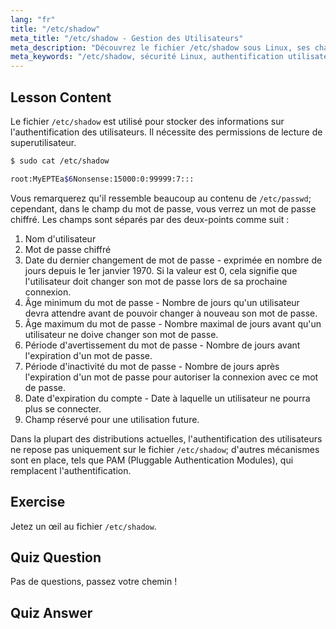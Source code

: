 ```yaml
---
lang: "fr"
title: "/etc/shadow"
meta_title: "/etc/shadow - Gestion des Utilisateurs"
meta_description: "Découvrez le fichier /etc/shadow sous Linux, ses champs et comment il sécurise les mots de passe des utilisateurs. Comprenez l'authentification Linux pour les débutants."
meta_keywords: "/etc/shadow, sécurité Linux, authentification utilisateur, gestion des mots de passe, tutoriel Linux, guide du débutant"
---
```


## Lesson Content

Le fichier `/etc/shadow` est utilisé pour stocker des informations sur l'authentification des utilisateurs. Il nécessite des permissions de lecture de superutilisateur.

```bash
$ sudo cat /etc/shadow

root:MyEPTEa$6Nonsense:15000:0:99999:7:::
```

Vous remarquerez qu'il ressemble beaucoup au contenu de `/etc/passwd`; cependant, dans le champ du mot de passe, vous verrez un mot de passe chiffré. Les champs sont séparés par des deux-points comme suit :

1. Nom d'utilisateur
2. Mot de passe chiffré
3. Date du dernier changement de mot de passe - exprimée en nombre de jours depuis le 1er janvier 1970. Si la valeur est 0, cela signifie que l'utilisateur doit changer son mot de passe lors de sa prochaine connexion.
4. Âge minimum du mot de passe - Nombre de jours qu'un utilisateur devra attendre avant de pouvoir changer à nouveau son mot de passe.
5. Âge maximum du mot de passe - Nombre maximal de jours avant qu'un utilisateur ne doive changer son mot de passe.
6. Période d'avertissement du mot de passe - Nombre de jours avant l'expiration d'un mot de passe.
7. Période d'inactivité du mot de passe - Nombre de jours après l'expiration d'un mot de passe pour autoriser la connexion avec ce mot de passe.
8. Date d'expiration du compte - Date à laquelle un utilisateur ne pourra plus se connecter.
9. Champ réservé pour une utilisation future.

Dans la plupart des distributions actuelles, l'authentification des utilisateurs ne repose pas uniquement sur le fichier `/etc/shadow`; d'autres mécanismes sont en place, tels que PAM (Pluggable Authentication Modules), qui remplacent l'authentification.

## Exercise

Jetez un œil au fichier `/etc/shadow`.

## Quiz Question

Pas de questions, passez votre chemin !

## Quiz Answer
